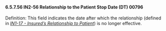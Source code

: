 #### 6.5.7.56 IN2-56 Relationship to the Patient Stop Date (DT) 00796

Definition: This field indicates the date after which the relationship (defined in [_IN1-17 - Insured’s Relationship to Patient_](#in1-17-insureds-relationship-to-patient-cwe-00442)) is no longer effective.
